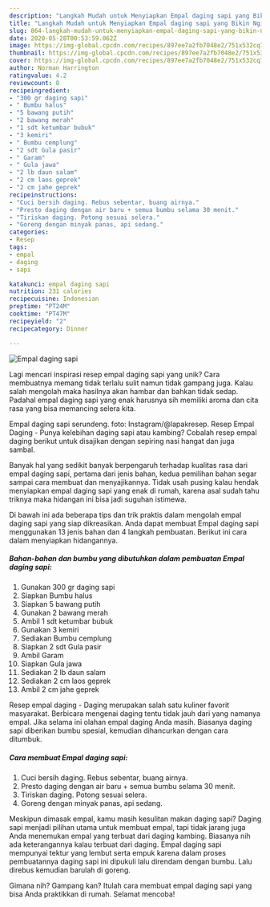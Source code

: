 ```yaml
---
description: "Langkah Mudah untuk Menyiapkan Empal daging sapi yang Bikin Ngiler"
title: "Langkah Mudah untuk Menyiapkan Empal daging sapi yang Bikin Ngiler"
slug: 864-langkah-mudah-untuk-menyiapkan-empal-daging-sapi-yang-bikin-ngiler
date: 2020-05-28T00:53:59.062Z
image: https://img-global.cpcdn.com/recipes/897ee7a2fb7048e2/751x532cq70/empal-daging-sapi-foto-resep-utama.jpg
thumbnail: https://img-global.cpcdn.com/recipes/897ee7a2fb7048e2/751x532cq70/empal-daging-sapi-foto-resep-utama.jpg
cover: https://img-global.cpcdn.com/recipes/897ee7a2fb7048e2/751x532cq70/empal-daging-sapi-foto-resep-utama.jpg
author: Norman Harrington
ratingvalue: 4.2
reviewcount: 8
recipeingredient:
- "300 gr daging sapi"
- " Bumbu halus"
- "5 bawang putih"
- "2 bawang merah"
- "1 sdt ketumbar bubuk"
- "3 kemiri"
- " Bumbu cemplung"
- "2 sdt Gula pasir"
- " Garam"
- " Gula jawa"
- "2 lb daun salam"
- "2 cm laos geprek"
- "2 cm jahe geprek"
recipeinstructions:
- "Cuci bersih daging. Rebus sebentar, buang airnya."
- "Presto daging dengan air baru + semua bumbu selama 30 menit."
- "Tiriskan daging. Potong sesuai selera."
- "Goreng dengan minyak panas, api sedang."
categories:
- Resep
tags:
- empal
- daging
- sapi

katakunci: empal daging sapi 
nutrition: 231 calories
recipecuisine: Indonesian
preptime: "PT24M"
cooktime: "PT47M"
recipeyield: "2"
recipecategory: Dinner

---
```



![Empal daging sapi](https://img-global.cpcdn.com/recipes/897ee7a2fb7048e2/751x532cq70/empal-daging-sapi-foto-resep-utama.jpg)

Lagi mencari inspirasi resep empal daging sapi yang unik? Cara membuatnya memang tidak terlalu sulit namun tidak gampang juga. Kalau salah mengolah maka hasilnya akan hambar dan bahkan tidak sedap. Padahal empal daging sapi yang enak harusnya sih memiliki aroma dan cita rasa yang bisa memancing selera kita.

Empal daging sapi serundeng. foto: Instagram/@lapakresep. Resep Empal Daging - Punya kelebihan daging sapi atau kambing? Cobalah resep empal daging berikut untuk disajikan dengan sepiring nasi hangat dan juga sambal.

Banyak hal yang sedikit banyak berpengaruh terhadap kualitas rasa dari empal daging sapi, pertama dari jenis bahan, kedua pemilihan bahan segar sampai cara membuat dan menyajikannya. Tidak usah pusing kalau hendak menyiapkan empal daging sapi yang enak di rumah, karena asal sudah tahu triknya maka hidangan ini bisa jadi suguhan istimewa.


Di bawah ini ada beberapa tips dan trik praktis dalam mengolah empal daging sapi yang siap dikreasikan. Anda dapat membuat Empal daging sapi menggunakan 13 jenis bahan dan 4 langkah pembuatan. Berikut ini cara dalam menyiapkan hidangannya.

<!--inarticleads1-->

##### Bahan-bahan dan bumbu yang dibutuhkan dalam pembuatan Empal daging sapi:

1. Gunakan 300 gr daging sapi
1. Siapkan  Bumbu halus
1. Siapkan 5 bawang putih
1. Gunakan 2 bawang merah
1. Ambil 1 sdt ketumbar bubuk
1. Gunakan 3 kemiri
1. Sediakan  Bumbu cemplung
1. Siapkan 2 sdt Gula pasir
1. Ambil  Garam
1. Siapkan  Gula jawa
1. Sediakan 2 lb daun salam
1. Sediakan 2 cm laos geprek
1. Ambil 2 cm jahe geprek


Resep empal daging - Daging merupakan salah satu kuliner favorit masyarakat. Berbicara mengenai daging tentu tidak jauh dari yang namanya empal. Jika selama ini olahan empal daging Anda masih. Biasanya daging sapi diberikan bumbu spesial, kemudian dihancurkan dengan cara ditumbuk. 

<!--inarticleads2-->

##### Cara membuat Empal daging sapi:

1. Cuci bersih daging. Rebus sebentar, buang airnya.
1. Presto daging dengan air baru + semua bumbu selama 30 menit.
1. Tiriskan daging. Potong sesuai selera.
1. Goreng dengan minyak panas, api sedang.


Meskipun dimasak empal, kamu masih kesulitan makan daging sapi? Daging sapi menjadi pilihan utama untuk membuat empal, tapi tidak jarang juga Anda menemukan empal yang terbuat dari daging kambing. Biasanya nih ada keterangannya kalau terbuat dari daging. Empal daging sapi mempunyai tektur yang lembut serta empuk karena dalam proses pembuatannya daging sapi ini dipukuli lalu direndam dengan bumbu. Lalu direbus kemudian barulah di goreng. 

Gimana nih? Gampang kan? Itulah cara membuat empal daging sapi yang bisa Anda praktikkan di rumah. Selamat mencoba!
